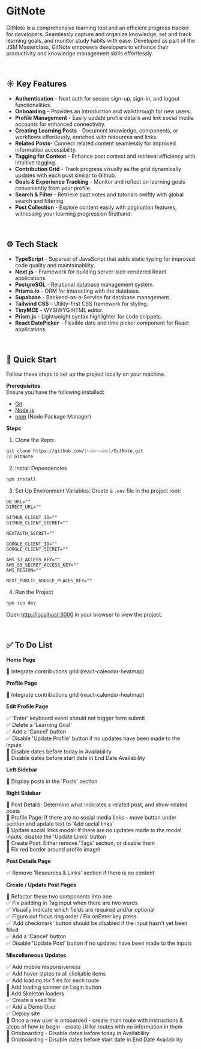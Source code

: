 # <a name="introduction">GitNote</a>

GitNote is a comprehensive learning tool and an efficient progress tracker for developers. Seamlessly capture and organize knowledge, set and track learning goals, and monitor study habits with ease. Developed as part of the JSM Masterclass, GitNote empowers developers to enhance their productivity and knowledge management skills effortlessly.

&nbsp;

## <a name="features">☀️ Key Features</a>

- **Authentication** - Next auth for secure sign-up, sign-in, and logout functionalities.
- **Onboarding** – Provides an introduction and walkthrough for new users.
- **Profile Management** - Easily update profile details and link social media accounts for enhanced connectivity.
- **Creating Learning Posts** - Document knowledge, components, or workflows effortlessly, enriched with resources and links.
- **Related Posts**- Connect related content seamlessly for improved information accessibility.
- **Tagging for Context** - Enhance post context and retrieval efficiency with intuitive tagging.
- **Contribution Grid** - Track progress visually as the grid dynamically updates with each post similar to Github.
- **Goals & Experience Tracking** - Monitor and reflect on learning goals conveniently from your profile.
- **Search & Filter** - Retrieve past notes and tutorials swiftly with global search and filtering.
- **Post Collection** - Explore content easily with pagination features, witnessing your learning progression firsthand.
<!-- 👉 **Responsive**: Ensures seamless functionality and aesthetics across all devices and many more, including code architecture and reusability -->

&nbsp;

## <a name="tech-stack">⚙️ Tech Stack</a>

- **TypeScript** - Superset of JavaScript that adds static typing for improved code quality and maintainability.
- **Next.js** - Framework for building server-side-rendered React applications.
- **PostgreSQL** - Relational database management system.
- **Prisma.io** - ORM for interacting with the database.
- **Supabase** - Backend-as-a-Service for database management.
- **Tailwind CSS** - Utility-first CSS framework for styling.
- **TinyMCE** - WYSIWYG HTML editor.
- **Prism.js** - Lightweight syntax highlighter for code snippets.
- **React DatePicker** - Flexible date and time picker component for React applications.

&nbsp;

## <a name="quick-start">🚀 Quick Start</a>

Follow these steps to set up the project locally on your machine.

**Prerequisites**\
Ensure you have the following installed:

- [Git](https://git-scm.com/)
- [Node.js](https://nodejs.org/en)
- [npm](https://www.npmjs.com/) (Node Package Manager)

**Steps**

1. Clone the Repo:

```bash
git clone https://github.com/[username]/GitNote.git
cd GitNote
```

2. Install Dependencies

```bash
npm install
```

3. Set Up Environment Variables: Create a `.env` file in the project root:

```env
DB_URL=""
DIRECT_URL=""

GITHUB_CLIENT_ID=""
GITHUB_CLIENT_SECRET=""

NEXTAUTH_SECRET=""

GOOGLE_CLIENT_ID=""
GOOGLE_CLIENT_SECRET=""

AWS_S3_ACCESS_KEY=""
AWS_S3_SECRET_ACCESS_KEY=""
AWS_REGION=""

NEXT_PUBLIC_GOOGLE_PLACES_KEY=""
```

4. Run the Project

```bash
npm run dev
```

Open [http://localhost:3000](http://localhost:3000) in your browser to view the project.

&nbsp;

## <a name="todo">✅ To Do List</a>

**Home Page**

🔳 Integrate contributions grid (react-calendar-heatmap)

**Profile Page**

🔳 Integrate contributions grid (react-calendar-heatmap)

**Edit Profile Page**

✅ 'Enter' keyboard event should not trigger form submit\
✅ Delete a 'Learning Goal'\
✅ Add a 'Cancel' button\
✅ Disable 'Update Profile' button if no updates have been made to the inputs\
🔳 Disable dates before today in Availability\
🔳 Disable dates before start date in End Date Availability


**Left Sidebar**

🔳 Display posts in the 'Posts' section

**Right Sidebar**

🔳 Post Details: Determine what indicates a related post, and show related posts\
🔳 Profile Page: If there are no social media links - move button under section and update text to 'Add social links'\
🔳 Update social links modal: If there are no updates made to the modal inputs, disable the 'Update Links' button\
🔳 Create Post: Either remove 'Tags' section, or disable them\
🔳 Fix red border around profile image\

**Post Details Page**

✅ Remove 'Resources & Links' section if there is no content

**Create / Update Post Pages**

🔳 Refactor these two components into one\
✅ Fix padding in Tag input when there are two words\
✅ Visually indicate which fields are required and/or optional\
✅ Figure out focus ring order / Fix onEnter key press\
✅ 'Add checkmark' button should be disabled if the input hasn't yet been filled\
✅ Add a 'Cancel' button\
✅ Disable 'Update Post' button if no updates have been made to the inputs

**Miscellaneous Updates**

✅ Add mobile responsiveness\
✅ Add hover states to all clickable items\
✅ Add loading.tsx files for each route\
🔳 Add loading spinner on Login button\
🔳 Add Skeleton loaders\
✅ Create a seed file\
✅ Add a Demo User\
✅ Deploy site\
🔳 Once a new user is onboarded - create main route with instructions & steps of how to begin - create UI for routes with no information in them\
🔳 Onbboarding - Disable dates before today in Availability\
🔳 Onbboarding - Disable dates before start date in End Date Availability
